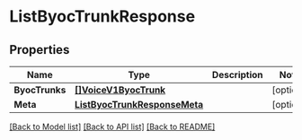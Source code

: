 # ListByocTrunkResponse

## Properties

Name | Type | Description | Notes
------------ | ------------- | ------------- | -------------
**ByocTrunks** | [**[]VoiceV1ByocTrunk**](voice.v1.byoc_trunk.md) |  |[optional] 
**Meta** | [**ListByocTrunkResponseMeta**](ListByocTrunkResponse_meta.md) |  |[optional] 

[[Back to Model list]](../README.md#documentation-for-models) [[Back to API list]](../README.md#documentation-for-api-endpoints) [[Back to README]](../README.md)



